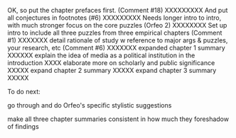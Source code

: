 OK, so put the chapter prefaces first. (Comment #18) XXXXXXXXX
And put all conjectures in footnotes (#6) XXXXXXXXX
Needs longer intro to intro, with much stronger focus on the core puzzles (Orfeo 2) XXXXXXXX
Set up intro to include all three puzzles from three empirical chapters (Comment #1) XXXXXXX
detail rationale of study w reference to major args & puzzles, your research, etc (Comment #6) XXXXXXX
expanded chapter 1 summary XXXXXX
explain the idea of media as a political institution in the introduction XXXX
elaborate more on scholarly and public significance XXXXX
expand chapter 2 summary XXXXX
expand chapter 3 summary XXXXX

To do next:

go through and do Orfeo's specific stylistic suggestions

make all three chapter summaries consistent in how much they foreshadow of findings

